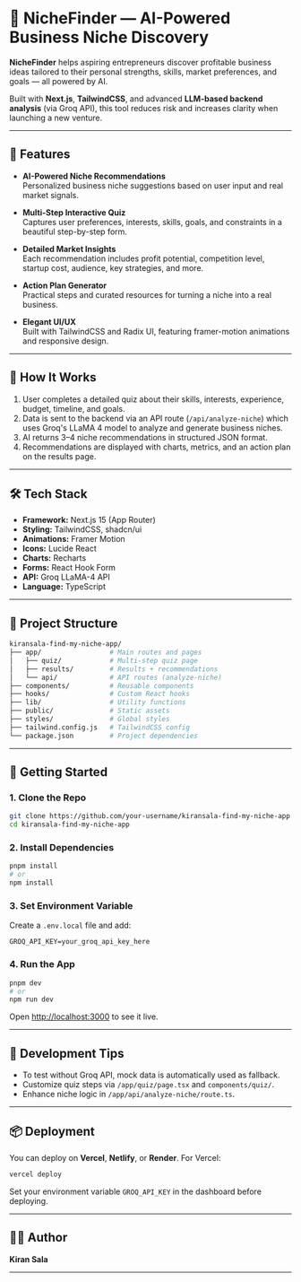 # 🚀 NicheFinder — AI-Powered Business Niche Discovery

**NicheFinder** helps aspiring entrepreneurs discover profitable business ideas tailored to their personal strengths, skills, market preferences, and goals — all powered by AI.

Built with **Next.js**, **TailwindCSS**, and advanced **LLM-based backend analysis** (via Groq API), this tool reduces risk and increases clarity when launching a new venture.

---

## 🌟 Features

- **AI-Powered Niche Recommendations**  
  Personalized business niche suggestions based on user input and real market signals.

- **Multi-Step Interactive Quiz**  
  Captures user preferences, interests, skills, goals, and constraints in a beautiful step-by-step form.

- **Detailed Market Insights**  
  Each recommendation includes profit potential, competition level, startup cost, audience, key strategies, and more.

- **Action Plan Generator**  
  Practical steps and curated resources for turning a niche into a real business.

- **Elegant UI/UX**  
  Built with TailwindCSS and Radix UI, featuring framer-motion animations and responsive design.

---

## 🧠 How It Works

1. User completes a detailed quiz about their skills, interests, experience, budget, timeline, and goals.
2. Data is sent to the backend via an API route (`/api/analyze-niche`) which uses Groq's LLaMA 4 model to analyze and generate business niches.
3. AI returns 3–4 niche recommendations in structured JSON format.
4. Recommendations are displayed with charts, metrics, and an action plan on the results page.

---

## 🛠 Tech Stack

- **Framework:** Next.js 15 (App Router)
- **Styling:** TailwindCSS, shadcn/ui
- **Animations:** Framer Motion
- **Icons:** Lucide React
- **Charts:** Recharts
- **Forms:** React Hook Form
- **API:** Groq LLaMA-4 API
- **Language:** TypeScript

---

## 📁 Project Structure

```bash
kiransala-find-my-niche-app/
├── app/                 # Main routes and pages
│   ├── quiz/            # Multi-step quiz page
│   ├── results/         # Results + recommendations
│   └── api/             # API routes (analyze-niche)
├── components/          # Reusable components
├── hooks/               # Custom React hooks
├── lib/                 # Utility functions
├── public/              # Static assets
├── styles/              # Global styles
├── tailwind.config.js   # TailwindCSS config
└── package.json         # Project dependencies
```

---

## 🚀 Getting Started

### 1. Clone the Repo

```bash
git clone https://github.com/your-username/kiransala-find-my-niche-app.git
cd kiransala-find-my-niche-app
```

### 2. Install Dependencies

```bash
pnpm install
# or
npm install
```

### 3. Set Environment Variable

Create a `.env.local` file and add:

```env
GROQ_API_KEY=your_groq_api_key_here
```

### 4. Run the App

```bash
pnpm dev
# or
npm run dev
```

Open [http://localhost:3000](http://localhost:3000) to see it live.

---

## 🧪 Development Tips

- To test without Groq API, mock data is automatically used as fallback.
- Customize quiz steps via `/app/quiz/page.tsx` and `components/quiz/`.
- Enhance niche logic in `/app/api/analyze-niche/route.ts`.

---

## 📦 Deployment

You can deploy on **Vercel**, **Netlify**, or **Render**. For Vercel:

```bash
vercel deploy
```

Set your environment variable `GROQ_API_KEY` in the dashboard before deploying.

---

## 🧑‍💻 Author

**Kiran Sala**  

---
